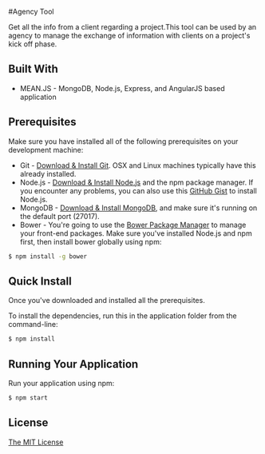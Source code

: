#Agency Tool

Get all the info from a client regarding a project.This tool can be used by an agency to manage the exchange of information with clients on a project's kick off phase.

## Built With

* MEAN.JS -  MongoDB, Node.js, Express, and AngularJS based application


## Prerequisites
Make sure you have installed all of the following prerequisites on your development machine:
* Git - [Download & Install Git](https://git-scm.com/downloads). OSX and Linux machines typically have this already installed.
* Node.js - [Download & Install Node.js](https://nodejs.org/en/download/) and the npm package manager. If you encounter any problems, you can also use this [GitHub Gist](https://gist.github.com/isaacs/579814) to install Node.js.
* MongoDB - [Download & Install MongoDB](http://www.mongodb.org/downloads), and make sure it's running on the default port (27017).
* Bower - You're going to use the [Bower Package Manager](http://bower.io/) to manage your front-end packages. Make sure you've installed Node.js and npm first, then install bower globally using npm:

```bash
$ npm install -g bower
```

## Quick Install
Once you've downloaded and installed all the prerequisites.

To install the dependencies, run this in the application folder from the command-line:

```bash
$ npm install
```

## Running Your Application

Run your application using npm:

```bash
$ npm start
```

## License
[The MIT License](LICENSE.md)
